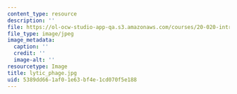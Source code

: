 ```yaml
---
content_type: resource
description: ''
file: https://ol-ocw-studio-app-qa.s3.amazonaws.com/courses/20-020-introduction-to-biological-engineering-design-spring-2009/5389dd661af01e63bf4e1cd070f5e188_lytic_phage.jpg
file_type: image/jpeg
image_metadata:
  caption: ''
  credit: ''
  image-alt: ''
resourcetype: Image
title: lytic_phage.jpg
uid: 5389dd66-1af0-1e63-bf4e-1cd070f5e188
---
```

